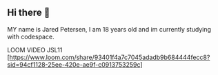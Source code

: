 ## Hi there 👋
MY name is Jared Petersen, I am 18 years old and im currently studying with codespace.
<!--
**JaredPetersenx/JaredPetersenx** is a ✨ _special_ ✨ repository because its `README.md` (this file) appears on your GitHub profile.

Here are some ideas to get you started:

- 🌱 I’m currently learning software development
- 📫 How to reach me: Gmail-petersejared6@gmail.com
                       instagram- jaredpetersenx
- 😄 Pronouns: he/him
- ⚡ Fun fact: im really into music,football,golf and skating
-->
LOOM VIDEO JSL11 [https://www.loom.com/share/93401f4a7c7045adadb9b684444fecc8?sid=94cf1128-25ee-420e-ae9f-c0913753259c]

